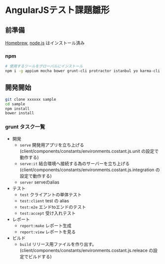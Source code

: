 AngularJSテスト課題雛形
===============

前準備
------

[Homebrew](http://brew.sh/), [node.js](http://nodejs.org/) はインストール済み


### npm

```sh
# 使用するツールをグローバルにインストール
npm i -g appium mocha bower grunt-cli protractor istanbul yo karma-cli generator-karma generator-mocha generator-angular-fullstack
```

開発開始
---------

```sh
git clone xxxxxx sample
cd sample
npm install
bower install
```

### grunt タスク一覧

- 開発
    - `serve`     開発用アプリを立ち上げる  
    (client/components/constants/environments.costant.js.unit の設定で動作する)
    - `serve:it`  結合環境へ接続する為のサーバーを立ち上げる  
    (client/components/constants/environments.costant.js.integration の設定で動作する)
    - `server`    serveのalias
- テスト
    - `test` クライアントの単体テスト
    - `test:client` test の alias
    - `test:e2e` エンドtoエンドのテスト
    - `test:accept` 受け入れテスト
- レポート
    - `report:make` レポート生成
    - `report:view` レポートを見る
- ビルド
    - `build` リリース用ファイルを作り出す。  
     (client/components/constants/environments.costant.js.releace の設定でビルドする)
